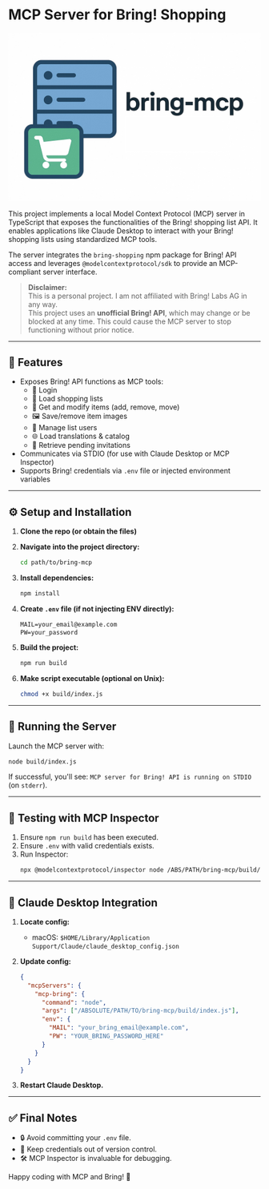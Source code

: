 # MCP Server for Bring! Shopping

![bring-mcp](./assets/header.jpg)

This project implements a local Model Context Protocol (MCP) server in TypeScript that exposes the functionalities of the Bring! shopping list API. It enables applications like Claude Desktop to interact with your Bring! shopping lists using standardized MCP tools.

The server integrates the `bring-shopping` npm package for Bring! API access and leverages `@modelcontextprotocol/sdk` to provide an MCP-compliant server interface.

> **Disclaimer:**  
> This is a personal project. I am not affiliated with Bring! Labs AG in any way.  
> This project uses an **unofficial Bring! API**, which may change or be blocked at any time. 
> This could cause the MCP server to stop functioning without prior notice.

---

## 🚀 Features

- Exposes Bring! API functions as MCP tools:
  - 🔐 Login
  - 🧾 Load shopping lists
  - 🛒 Get and modify items (add, remove, move)
  - 🖼 Save/remove item images
  - 👥 Manage list users
  - 🌐 Load translations & catalog
  - 📨 Retrieve pending invitations
- Communicates via STDIO (for use with Claude Desktop or MCP Inspector)
- Supports Bring! credentials via `.env` file or injected environment variables

---

## ⚙️ Setup and Installation

1. **Clone the repo (or obtain the files)**

2. **Navigate into the project directory:**

   ```bash
   cd path/to/bring-mcp
   ```

3. **Install dependencies:**

   ```bash
   npm install
   ```

4. **Create `.env` file (if not injecting ENV directly):**

   ```env
   MAIL=your_email@example.com
   PW=your_password
   ```

5. **Build the project:**

   ```bash
   npm run build
   ```

6. **Make script executable (optional on Unix):**
   ```bash
   chmod +x build/index.js
   ```

---

## 🏃 Running the Server

Launch the MCP server with:

```bash
node build/index.js
```

If successful, you'll see: `MCP server for Bring! API is running on STDIO` (on `stderr`).

---

## 🧪 Testing with MCP Inspector

1. Ensure `npm run build` has been executed.
2. Ensure `.env` with valid credentials exists.
3. Run Inspector:
   ```bash
   npx @modelcontextprotocol/inspector node /ABS/PATH/bring-mcp/build/index.js
   ```

---

## 🧩 Claude Desktop Integration

1. **Locate config:**

   - macOS: `$HOME/Library/Application Support/Claude/claude_desktop_config.json`

2. **Update config:**

   ```json
   {
     "mcpServers": {
       "mcp-bring": {
         "command": "node",
         "args": ["/ABSOLUTE/PATH/TO/bring-mcp/build/index.js"],
         "env": {
           "MAIL": "your_bring_email@example.com",
           "PW": "YOUR_BRING_PASSWORD_HERE"
         }
       }
     }
   }
   ```

3. **Restart Claude Desktop.**

---

## ✅ Final Notes

- 🔒 Avoid committing your `.env` file.
- 🧼 Keep credentials out of version control.
- 🛠 MCP Inspector is invaluable for debugging.

Happy coding with MCP and Bring! 🎉
